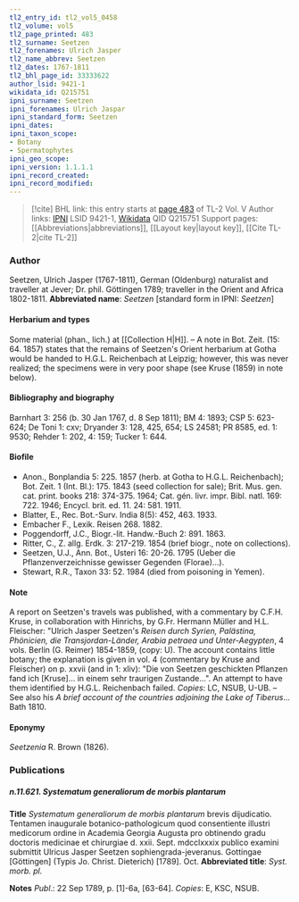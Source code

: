 ```yaml
---
tl2_entry_id: tl2_vol5_0458
tl2_volume: vol5
tl2_page_printed: 483
tl2_surname: Seetzen
tl2_forenames: Ulrich Jasper
tl2_name_abbrev: Seetzen
tl2_dates: 1767-1811
tl2_bhl_page_id: 33333622
author_lsid: 9421-1
wikidata_id: Q215751
ipni_surname: Seetzen
ipni_forenames: Ulrich Jaspar
ipni_standard_form: Seetzen
ipni_dates: 
ipni_taxon_scope: 
- Botany
- Spermatophytes
ipni_geo_scope: 
ipni_version: 1.1.1.1
ipni_record_created: 
ipni_record_modified:
---
```


> [!cite] BHL link: this entry starts at [page 483](https://www.biodiversitylibrary.org/page/33333622) of TL-2 Vol. V
> Author links: [IPNI](https://www.ipni.org/a/9421-1) LSID 9421-1, [Wikidata](https://www.wikidata.org/wiki/Q215751) QID Q215751
> Support pages: [[Abbreviations|abbreviations]], [[Layout key|layout key]], [[Cite TL-2|cite TL-2]]

### Author

Seetzen, Ulrich Jasper (1767-1811), German (Oldenburg) naturalist and traveller at Jever; Dr. phil. Göttingen 1789; traveller in the Orient and Africa 1802-1811. 
**Abbreviated name**: *Seetzen* \[standard form in IPNI: *Seetzen*\]

#### Herbarium and types

Some material (phan., lich.) at [[Collection H|H]]. – A note in Bot. Zeit. (15: 64. 1857) states that the remains of Seetzen's Orient herbarium at Gotha would be handed to H.G.L. Reichenbach at Leipzig; however, this was never realized; the specimens were in very poor shape (see Kruse (1859) in note below).

#### Bibliography and biography

Barnhart 3: 256 (b. 30 Jan 1767, d. 8 Sep 1811); BM 4: 1893; CSP 5: 623-624; De Toni 1: cxv; Dryander 3: 128, 425, 654; LS 24581; PR 8585, ed. 1: 9530; Rehder 1: 202, 4: 159; Tucker 1: 644.

#### Biofile

- Anon., Bonplandia 5: 225. 1857 (herb. at Gotha to H.G.L. Reichenbach); Bot. Zeit. 1 (Int. Bl.): 175. 1843 (seed collection for sale); Brit. Mus. gen. cat. print. books 218: 374-375. 1964; Cat. gén. livr. impr. Bibl. natl. 169: 722. 1946; Encycl. brit. ed. 11. 24: 581. 1911.
- Blatter, E., Rec. Bot.-Surv. India 8(5): 452, 463. 1933.
- Embacher F., Lexik. Reisen 268. 1882.
- Poggendorff, J.C., Biogr.-lit. Handw.-Buch 2: 891. 1863.
- Ritter, C., Z. allg. Erdk. 3: 217-219. 1854 (brief biogr., note on collections).
- Seetzen, U.J., Ann. Bot., Usteri 16: 20-26. 1795 (Ueber die Pflanzenverzeichnisse gewisser Gegenden (Florae)...).
- Stewart, R.R., Taxon 33: 52. 1984 (died from poisoning in Yemen).

#### Note

A report on Seetzen's travels was published, with a commentary by C.F.H. Kruse, in collaboration with Hinrichs, by G.Fr. Hermann Müller and H.L. Fleischer: "Ulrich Jasper Seetzen's *Reisen durch Syrien, Palästina, Phönicien, die Transjordan-Länder, Arabia petraea und Unter-Aegypten*, 4 vols. Berlin (G. Reimer) 1854-1859, (copy: U). The account contains little botany; the explanation is given in vol. 4 (commentary by Kruse and Fleischer) on p. xxvii (and in 1: xliv): "Die von Seetzen geschickten Pflanzen fand ich \[Kruse\]... in einem sehr traurigen Zustande...". An attempt to have them identified by H.G.L. Reichenbach failed. *Copies*: LC, NSUB, U-UB. – See also his *A brief account of the countries adjoining the Lake of Tiberus*... Bath 1810.

#### Eponymy

*Seetzenia* R. Brown (1826).

### Publications

##### n.11.621. Systematum generaliorum de morbis plantarum

**Title**
*Systematum generaliorum de morbis plantarum* brevis dijudicatio. Tentamen inaugurale botanico-pathologicum quod consentiente illustri medicorum ordine in Academia Georgia Augusta pro obtinendo gradu doctoris medicinae et chirurgiae d. xxii. Sept. mdcclxxxix publico examini submittit Ulricus Jasper Seetzen sophiengrada-jeveranus. Gottingae \[Göttingen\] (Typis Jo. Christ. Dieterich) \[1789\]. Oct.
**Abbreviated title**: *Syst. morb. pl.*

**Notes**
*Publ*.: 22 Sep 1789, p. \[1\]-6a, \[63-64\]. *Copies*: E, KSC, NSUB.

